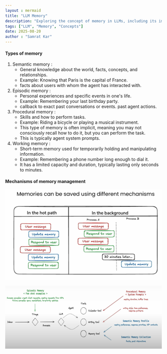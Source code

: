 ```yaml
---
layout : mermaid
title: "LLM Memory"
description: "Exploring the concept of memory in LLMs, including its importance and implementation."
tags: ["LLM", "Memory", "Concepts"]
date: 2025-08-20
author : "Samrat Kar"
---
```


#### Types of memory 
1. Semantic memory : 
   - General knowledge about the world, facts, concepts, and relationships.
   - Example: Knowing that Paris is the capital of France.
   - facts about users with whom the agent has interacted with.
2. Episodic memory :
   - Personal experiences and specific events in one's life.
   - Example: Remembering your last birthday party.
   - callback to exact past conversations or events. past agent actions.
3. Procedural memory :
   - Skills and how to perform tasks.
   - Example: Riding a bicycle or playing a musical instrument.
   - This type of memory is often implicit, meaning you may not consciously recall how to do it, but you can perform the task.
   - This is typically agent system prompts.
4. Working memory :
   - Short-term memory used for temporarily holding and manipulating information.
   - Example: Remembering a phone number long enough to dial it.
   - It has a limited capacity and duration, typically lasting only seconds to minutes.


#### Mechanisms of memory management 

![](/assets/genai/mem/mechanisms.png)

![](/assets/genai/mem/memtypes-integration.png)